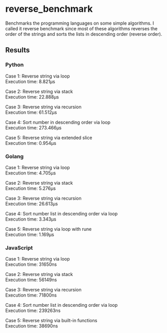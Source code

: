 # reverse_benchmark

Benchmarks the programming languages on some simple algorithms.
I called it reverse benchmark since most of these algorithms reverses the order of the strings
and sorts the lists in descending order (reverse order).

## Results

### Python

Case 1: Reverse string via loop \
Execution time: 8.821µs

Case 2: Reverse string via stack \
Execution time: 22.888µs

Case 3: Reverse string via recursion \
Execution time: 61.512µs

Case 4: Sort number in descending order via loop \
Execution time: 273.466µs

Case 5: Reverse string via extended slice \
Execution time: 0.954µs


### Golang

Case 1: Reverse string via loop \
Execution time: 4.705µs

Case 2: Reverse string via stack \
Execution time: 5.276µs

Case 3: Reverse string via recursion \
Execution time: 26.613µs

Case 4: Sort number list in descending order via loop \
Execution time: 3.343µs

Case 5: Reverse string via loop with rune \
Execution time: 1.169µs

### JavaScript

Case 1: Reverse string via loop \
Execution time: 31650ns

Case 2: Reverse string via stack \
Execution time: 56149ns

Case 3: Reverse string via recursion \
Execution time: 71800ns

Case 4: Sort number list in descending order via loop \
Execution time: 239263ns

Case 5: Reverse string via built-in functions \
Execution time: 38690ns

